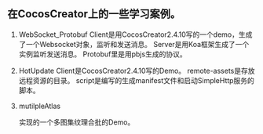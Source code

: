## 在CocosCreator上的一些学习案例。

1. WebSocket_Protobuf
   Client是用CocosCreator2.4.10写的一个demo，生成了一个Websocket对象，监听和发送消息。
   Server是用Koa框架生成了一个实例监听发送消息。
   Protobuf里是用pbjs生成的协议。
   
2. HotUpdate
   Client是CocosCreator2.4.10写的Demo。
   remote-assets是存放远程资源的目录。
   script是编写的生成manifest文件和启动SimpleHttp服务的脚本。
   
3. mutilpleAtlas

   实现的一个多图集纹理合批的Demo。

   
